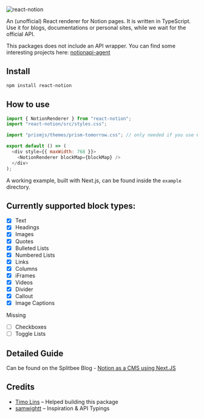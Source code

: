 ![react-notion](https://user-images.githubusercontent.com/1440854/79684011-6c948280-822e-11ea-9e23-1644903796fb.png)

An (unofficial) React renderer for Notion pages. It is written in TypeScript. Use it for blogs, documentations or personal sites, while we wait for the official API.

This packages does not include an API wrapper. You can find some interesting projects here: [notionapi-agent](https://github.com/dragonman225/notionapi-agent)

## Install

```bash
npm install react-notion
```

## How to use

```js
import { NotionRenderer } from "react-notion";
import "react-notion/src/styles.css";

import "prismjs/themes/prism-tomorrow.css"; // only needed if you use Code Blocks

export default () => (
  <div style={{ maxWidth: 768 }}>
    <NotionRenderer blockMap={blockMap} />
  </div>
);
```

A working example, built with Next.js, can be found inside the `example` directory.

## Currently supported block types:

- [x] Text
- [x] Headings
- [x] Images
- [x] Quotes
- [x] Bulleted Lists
- [x] Numbered Lists
- [x] Links
- [x] Columns
- [x] iFrames
- [x] Videos
- [x] Divider
- [x] Callout
- [x] Image Captions

Missing

- [ ] Checkboxes
- [ ] Toggle Lists

## Detailed Guide

Can be found on the Splitbee Blog - [Notion as a CMS using Next.JS](https://splitbee.io/blog/notion-as-cms-using-nextjs)

## Credits

- [Timo Lins](https://timo.sh) – Helped building this package
- [samwightt](https://github.com/samwightt) – Inspiration & API Typings
